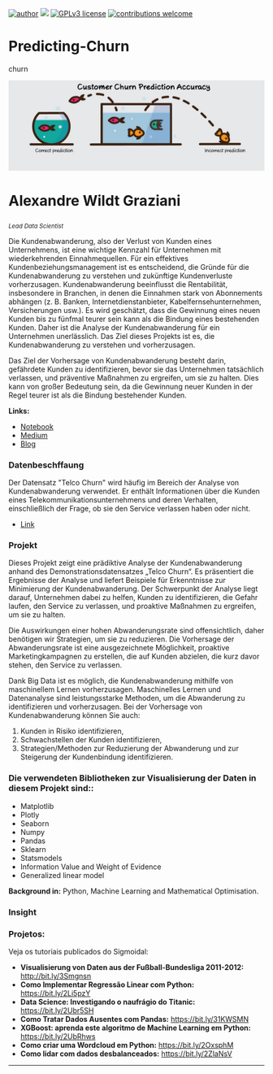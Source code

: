 

 [![author](https://img.shields.io/badge/author-wildt-red.svg)](https://www.linkedin.com/in/carlosfab) [![](https://img.shields.io/badge/python-3.7+-blue.svg)](https://www.python.org/downloads/release/python-365/) [![GPLv3 license](https://img.shields.io/badge/License-GPLv3-blue.svg)](http://perso.crans.org/besson/LICENSE.html) [![contributions welcome](https://img.shields.io/badge/contributions-welcome-brightgreen.svg?style=flat)](https://github.com/carlosfab/data_science/issues)
 
# Predicting-Churn
churn

![image](https://github.com/awildt01/Predicting-Churn/blob/main/1_WqId29D5dN_8DhiYQcHa2w.png)

# Alexandre Wildt Graziani 
<sub>*Lead Data Scientist*</sub>


Die Kundenabwanderung, also der Verlust von Kunden eines Unternehmens, ist eine wichtige Kennzahl für Unternehmen mit wiederkehrenden Einnahmequellen. Für ein effektives Kundenbeziehungsmanagement ist es entscheidend, die Gründe für die Kundenabwanderung zu verstehen und zukünftige Kundenverluste vorherzusagen. Kundenabwanderung beeinflusst die Rentabilität, insbesondere in Branchen, in denen die Einnahmen stark von Abonnements abhängen (z. B. Banken, Internetdienstanbieter, Kabelfernsehunternehmen, Versicherungen usw.). Es wird geschätzt, dass die Gewinnung eines neuen Kunden bis zu fünfmal teurer sein kann als die Bindung eines bestehenden Kunden. Daher ist die Analyse der Kundenabwanderung für ein Unternehmen unerlässlich. Das Ziel dieses Projekts ist es, die Kundenabwanderung zu verstehen und vorherzusagen.

Das Ziel der Vorhersage von Kundenabwanderung besteht darin, gefährdete Kunden zu identifizieren, bevor sie das Unternehmen tatsächlich verlassen, und präventive Maßnahmen zu ergreifen, um sie zu halten. Dies kann von großer Bedeutung sein, da die Gewinnung neuer Kunden in der Regel teurer ist als die Bindung bestehender Kunden.



**Links:**
* [Notebook](https://colab.research.google.com/drive/1bTC53zwlYU5jF4LkFO_oTXsfWcbNgXQd?usp=sharing)
* [Medium](https://medium.com/@alexandrewildtgraziani/predicting-customer-churn-c4933e4b9f85)
* [Blog](https://sigmoidal.ai)

### Datenbeschffaung

Der Datensatz "Telco Churn" wird häufig im Bereich der Analyse von Kundenabwanderung verwendet. Er enthält Informationen über die Kunden eines Telekommunikationsunternehmens und deren Verhalten, einschließlich der Frage, ob sie den Service verlassen haben oder nicht.

* [Link](https://raw.githubusercontent.com/carlosfab/dsnp2/master/datasets/WA_Fn-UseC_-Telco-Customer-Churn.csv)




### Projekt 

Dieses Projekt zeigt eine prädiktive Analyse der Kundenabwanderung anhand des Demonstrationsdatensatzes „Telco Churn“. Es präsentiert die Ergebnisse der Analyse und liefert Beispiele für Erkenntnisse zur Minimierung der Kundenabwanderung. Der Schwerpunkt der Analyse liegt darauf, Unternehmen dabei zu helfen, Kunden zu identifizieren, die Gefahr laufen, den Service zu verlassen, und proaktive Maßnahmen zu ergreifen, um sie zu halten.

Die Auswirkungen einer hohen Abwanderungsrate sind offensichtlich, daher benötigen wir Strategien, um sie zu reduzieren. Die Vorhersage der Abwanderungsrate ist eine ausgezeichnete Möglichkeit, proaktive Marketingkampagnen zu erstellen, die auf Kunden abzielen, die kurz davor stehen, den Service zu verlassen.

Dank Big Data ist es möglich, die Kundenabwanderung mithilfe von maschinellem Lernen vorherzusagen. Maschinelles Lernen und Datenanalyse sind leistungsstarke Methoden, um die Abwanderung zu identifizieren und vorherzusagen. Bei der Vorhersage von Kundenabwanderung können Sie auch:

1. Kunden in Risiko identifizieren,
2. Schwachstellen der Kunden identifizieren,
3. Strategien/Methoden zur Reduzierung der Abwanderung und zur Steigerung der Kundenbindung identifizieren.




### Die verwendeten Bibliotheken zur Visualisierung der Daten in diesem Projekt sind::

+ Matplotlib
+ Plotly
+ Seaborn
+ Numpy
+ Pandas
+ Sklearn
+ Statsmodels
+ Information Value and Weight of Evidence
+ Generalized linear model




**Background in:** Python, Machine Learning and Mathematical Optimisation.





### Insight


### Projetos:
Veja os tutoriais publicados do Sigmoidal:

* **Visualisierung von Daten aus der Fußball-Bundesliga 2011-2012:** http://bit.ly/3Smgnsn
* **Como Implementar Regressão Linear com Python:** https://bit.ly/2Li5pzY
* **Data Science: Investigando o naufrágio do Titanic:** https://bit.ly/2Ubr5SH
* **Como Tratar Dados Ausentes com Pandas:** https://bit.ly/31KWSMN
* **XGBoost: aprenda este algoritmo de Machine Learning em Python:** https://bit.ly/2UbRhws
* **Como criar uma Wordcloud em Python:** https://bit.ly/2OxsphM
* **Como lidar com dados desbalanceados:** https://bit.ly/2ZlaNsV

---
